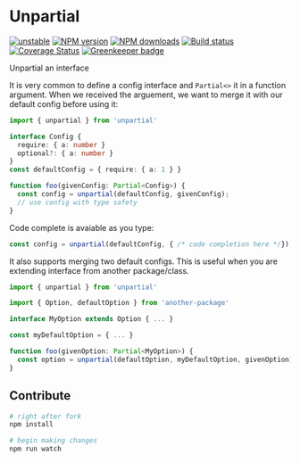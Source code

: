 # Unpartial

[![unstable][unstable-image]][unstable-url]
[![NPM version][npm-image]][npm-url]
[![NPM downloads][downloads-image]][downloads-url]
[![Build status][travis-image]][travis-url]
[![Coverage Status][coveralls-image]][coveralls-url]
[![Greenkeeper badge](https://badges.greenkeeper.io/unional/unpartial.svg)](https://greenkeeper.io/)

Unpartial an interface

It is very common to define a config interface and `Partial<>` it in a function argument.
When we received the arguement, we want to merge it with our default config before using it:

```ts
import { unpartial } from 'unpartial'

interface Config {
  require: { a: number }
  optional?: { a: number }
}
const defaultConfig = { require: { a: 1 } }

function foo(givenConfig: Partial<Config>) {
  const config = unpartial(defaultConfig, givenConfig);
  // use config with type safety
}
```

Code complete is avaiable as you type:

```ts
const config = unpartial(defaultConfig, { /* code completion here */});
```

It also supports merging two default configs.
This is useful when you are extending interface from another package/class.

```ts
import { unpartial } from 'unpartial'

import { Option, defaultOption } from 'another-package'

interface MyOption extends Option { ... }

const myDefaultOption = { ... }

function foo(givenOption: Partial<MyOption>) {
  const option = unpartial(defaultOption, myDefaultOption, givenOption)
}
```

## Contribute

```sh
# right after fork
npm install

# begin making changes
npm run watch

```

[unstable-image]: http://badges.github.io/stability-badges/dist/unstable.svg
[unstable-url]: http://github.com/badges/stability-badges
[npm-image]: https://img.shields.io/npm/v/unpartial.svg?style=flat
[npm-url]: https://npmjs.org/package/unpartial
[downloads-image]: https://img.shields.io/npm/dm/unpartial.svg?style=flat
[downloads-url]: https://npmjs.org/package/unpartial
[travis-image]: https://img.shields.io/travis/unional/unpartial.svg?style=flat
[travis-url]: https://travis-ci.org/unional/unpartial
[coveralls-image]: https://coveralls.io/repos/github/unional/unpartial/badge.svg
[coveralls-url]: https://coveralls.io/github/unional/unpartial
